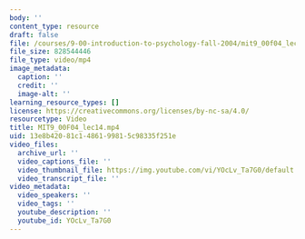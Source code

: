 ```yaml
---
body: ''
content_type: resource
draft: false
file: /courses/9-00-introduction-to-psychology-fall-2004/mit9_00f04_lec14_360p_16_9.mp4
file_size: 828544446
file_type: video/mp4
image_metadata:
  caption: ''
  credit: ''
  image-alt: ''
learning_resource_types: []
license: https://creativecommons.org/licenses/by-nc-sa/4.0/
resourcetype: Video
title: MIT9_00F04_lec14.mp4
uid: 13e8b420-81c1-4861-9981-5c98335f251e
video_files:
  archive_url: ''
  video_captions_file: ''
  video_thumbnail_file: https://img.youtube.com/vi/YOcLv_Ta7G0/default.jpg
  video_transcript_file: ''
video_metadata:
  video_speakers: ''
  video_tags: ''
  youtube_description: ''
  youtube_id: YOcLv_Ta7G0
---
```

